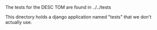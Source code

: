 The tests for the DESC TOM are found in ../../tests

This directory holds a django application named "tests" that we don't actually use.
